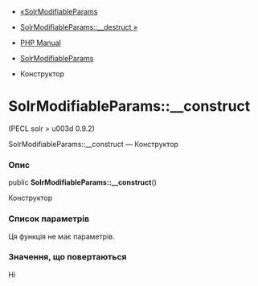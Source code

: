 - [«SolrModifiableParams](class.solrmodifiableparams.md)
- [SolrModifiableParams::\_\_destruct
»](solrmodifiableparams.destruct.md)

- [PHP Manual](index.md)
- [SolrModifiableParams](class.solrmodifiableparams.md)
- Конструктор

# SolrModifiableParams::\_\_construct

(PECL solr \> u003d 0.9.2)

SolrModifiableParams::\_\_construct — Конструктор

### Опис

public **SolrModifiableParams::\_\_construct**()

Конструктор

### Список параметрів

Ця функція не має параметрів.

### Значення, що повертаються

Ні
